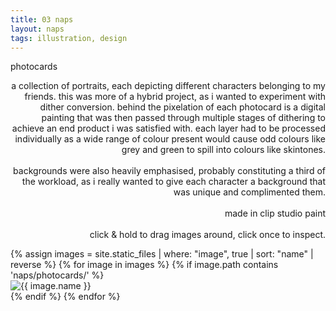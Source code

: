 ```yaml
---
title: 03 naps
layout: naps
tags: illustration, design
---
```


<div class="container">
    <div class="container-item header" style="z-index:1">
        <p class="naps-title">photocards</p>
        <p class="binary" style="text-align:right;max-width:520px">a collection of portraits, each depicting different characters belonging to my friends. this was more of a hybrid project, as i wanted to experiment with dither conversion. behind the pixelation of each photocard is a digital painting that was then passed through multiple stages of dithering to achieve an end product i was satisfied with. each layer had to be processed individually as a wide range of colour present would cause odd colours like grey and green to spill into colours like skintones. <br><br> backgrounds were also heavily emphasised, probably constituting a third of the workload, as i really wanted to give each character a background that was unique and complimented them. <br><br> made in clip studio paint <br><br> click & hold to drag images around, click once to inspect.</p>
    </div>
    <div class="container-item">
    </div>
</div>

<div class="post-gallery" id="clusterPlace-randomSort">
    {% assign images = site.static_files | where: "image", true | sort: "name" | reverse %}
    {% for image in images %}
        {% if image.path contains 'naps/photocards/' %}
            <div class="post-item naps">
                <img src="{{ image.path }}" alt="{{ image.name }}" class="movable clickable naps-img">
            </div>
        {% endif %}
    {% endfor %}
</div>